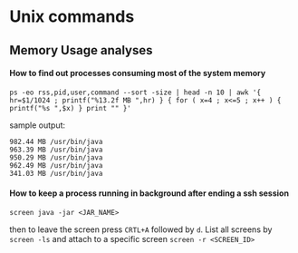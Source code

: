 Unix commands
===================

Memory Usage analyses
-------------

#### How to find out processes consuming most of the system memory

```
ps -eo rss,pid,user,command --sort -size | head -n 10 | awk '{ hr=$1/1024 ; printf("%13.2f MB ",hr) } { for ( x=4 ; x<=5 ; x++ ) { printf("%s ",$x) } print "" }'
``` 

sample output:
```
982.44 MB /usr/bin/java 
963.39 MB /usr/bin/java 
950.29 MB /usr/bin/java 
962.49 MB /usr/bin/java 
341.03 MB /usr/bin/java 
```

#### How to keep a process running in background after ending a ssh session

```
screen java -jar <JAR_NAME>
```
then to leave the screen press `CRTL+A` followed by `d`. List all screens by `screen -ls` and attach to a specific screen `screen -r <SCREEN_ID>`

